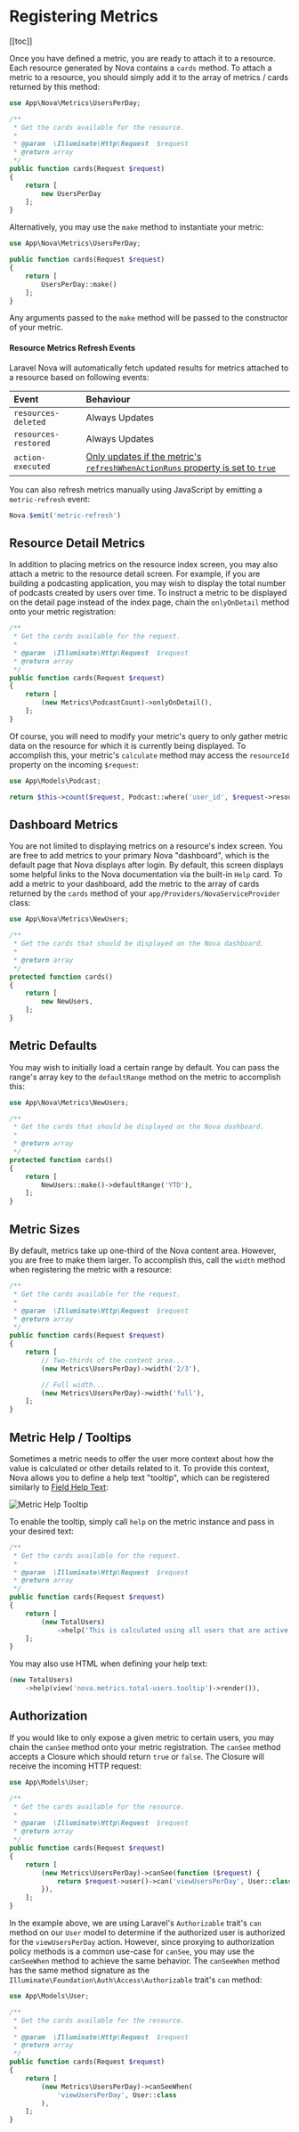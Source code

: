 # Registering Metrics

[[toc]]

Once you have defined a metric, you are ready to attach it to a resource. Each resource generated by Nova contains a `cards` method. To attach a metric to a resource, you should simply add it to the array of metrics / cards returned by this method:

```php
use App\Nova\Metrics\UsersPerDay;

/**
 * Get the cards available for the resource.
 *
 * @param  \Illuminate\Http\Request  $request
 * @return array
 */
public function cards(Request $request)
{
    return [
        new UsersPerDay
    ];
}
```

Alternatively, you may use the `make` method to instantiate your metric: 

```php
use App\Nova\Metrics\UsersPerDay;

public function cards(Request $request)
{
    return [
        UsersPerDay::make()
    ];
}
```

Any arguments passed to the `make` method will be passed to the constructor of your metric.

#### Resource Metrics Refresh Events

Laravel Nova will automatically fetch updated results for metrics attached to a resource based on following events:

| Event    | Behaviour
|:---------|:------------
| `resources-deleted` | Always Updates
| `resources-restored` | Always Updates
| `action-executed` | [Only updates if the metric's `refreshWhenActionRuns` property is set to `true`](/3.0/metrics/defining-metrics.html#refresh-after-running-an-action)

You can also refresh metrics manually using JavaScript by emitting a `metric-refresh` event:

```js
Nova.$emit('metric-refresh')
```

## Resource Detail Metrics

In addition to placing metrics on the resource index screen, you may also attach a metric to the resource detail screen. For example, if you are building a podcasting application, you may wish to display the total number of podcasts created by users over time. To instruct a metric to be displayed on the detail page instead of the index page, chain the `onlyOnDetail` method onto your metric registration:

```php
/**
 * Get the cards available for the request.
 *
 * @param  \Illuminate\Http\Request  $request
 * @return array
 */
public function cards(Request $request)
{
    return [
        (new Metrics\PodcastCount)->onlyOnDetail(),
    ];
}
```

Of course, you will need to modify your metric's query to only gather metric data on the resource for which it is currently being displayed. To accomplish this, your metric's `calculate` method may access the `resourceId` property on the incoming `$request`:

```php
use App\Models\Podcast;

return $this->count($request, Podcast::where('user_id', $request->resourceId));
```

## Dashboard Metrics

You are not limited to displaying metrics on a resource's index screen. You are free to add metrics to your primary Nova "dashboard", which is the default page that Nova displays after login. By default, this screen displays some helpful links to the Nova documentation via the built-in `Help` card. To add a metric to your dashboard, add the metric to the array of cards returned by the `cards` method of your `app/Providers/NovaServiceProvider` class:

```php
use App\Nova\Metrics\NewUsers;

/**
 * Get the cards that should be displayed on the Nova dashboard.
 *
 * @return array
 */
protected function cards()
{
    return [
        new NewUsers,
    ];
}
```

## Metric Defaults

You may wish to initially load a certain range by default. You can pass the range's array key to the `defaultRange` method on the metric to accomplish this:

```php
use App\Nova\Metrics\NewUsers;

/**
 * Get the cards that should be displayed on the Nova dashboard.
 *
 * @return array
 */
protected function cards()
{
    return [
        NewUsers::make()->defaultRange('YTD'),
    ];
}
```

## Metric Sizes

By default, metrics take up one-third of the Nova content area. However, you are free to make them larger. To accomplish this, call the `width` method when registering the metric with a resource:

```php
/**
 * Get the cards available for the request.
 *
 * @param  \Illuminate\Http\Request  $request
 * @return array
 */
public function cards(Request $request)
{
    return [
        // Two-thirds of the content area...
        (new Metrics\UsersPerDay)->width('2/3'),

        // Full width...
        (new Metrics\UsersPerDay)->width('full'),
    ];
}
```

## Metric Help / Tooltips

Sometimes a metric needs to offer the user more context about how the value is calculated or other details related to it. To provide this context, Nova allows you to define a help text "tooltip", which can be registered similarly to [Field Help Text](/3.0/resources/fields.html#field-help-text):

![Metric Help Tooltip](./img/metric-tooltip-help.png)

To enable the tooltip, simply call `help` on the metric instance and pass in your desired text:

```php
/**
 * Get the cards available for the request.
 *
 * @param  \Illuminate\Http\Request  $request
 * @return array
 */
public function cards(Request $request)
{
    return [
        (new TotalUsers)
            ->help('This is calculated using all users that are active and not banned.'),
    ];
}
```

You may also use HTML when defining your help text:

```php
(new TotalUsers)
    ->help(view('nova.metrics.total-users.tooltip')->render()),
```

## Authorization

If you would like to only expose a given metric to certain users, you may chain the `canSee` method onto your metric registration. The `canSee` method accepts a Closure which should return `true` or `false`. The Closure will receive the incoming HTTP request:

```php
use App\Models\User;

/**
 * Get the cards available for the resource.
 *
 * @param  \Illuminate\Http\Request  $request
 * @return array
 */
public function cards(Request $request)
{
    return [
        (new Metrics\UsersPerDay)->canSee(function ($request) {
            return $request->user()->can('viewUsersPerDay', User::class);
        }),
    ];
}
```

In the example above, we are using Laravel's `Authorizable` trait's `can` method on our `User` model to determine if the authorized user is authorized for the `viewUsersPerDay` action. However, since proxying to authorization policy methods is a common use-case for `canSee`, you may use the `canSeeWhen` method to achieve the same behavior. The `canSeeWhen` method has the same method signature as the `Illuminate\Foundation\Auth\Access\Authorizable` trait's `can` method:

```php
use App\Models\User;

/**
 * Get the cards available for the resource.
 *
 * @param  \Illuminate\Http\Request  $request
 * @return array
 */
public function cards(Request $request)
{
    return [
        (new Metrics\UsersPerDay)->canSeeWhen(
            'viewUsersPerDay', User::class
        ),
    ];
}
```
